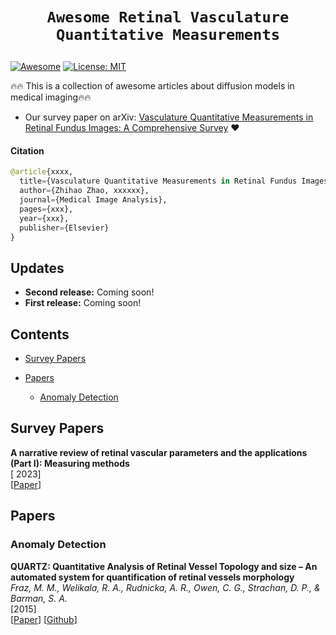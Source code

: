 # <p align=center>`Awesome Retinal Vasculature Quantitative Measurements`</p> # 

[![Awesome](https://cdn.rawgit.com/sindresorhus/awesome/d7305f38d29fed78fa85652e3a63e154dd8e8829/media/badge.svg)](https://github.com/amirhossein-kz/Awesome-Diffusion-Models-in-Medical-Imaging) 
[![License: MIT](https://img.shields.io/badge/License-MIT-green.svg)](https://opensource.org/licenses/MIT)

:fire::fire: This is a collection of awesome articles about diffusion models in medical imaging:fire::fire:


- Our survey paper on arXiv: [Vasculature Quantitative Measurements in Retinal Fundus Images: A Comprehensive Survey](https://arxiv.org/abs/xxx) :heart:

#### Citation
```python
@article{xxxx,
  title={Vasculature Quantitative Measurements in Retinal Fundus Images: A Comprehensive Survey},
  author={Zhihao Zhao, xxxxxx},
  journal={Medical Image Analysis},
  pages={xxx},
  year={xxx},
  publisher={Elsevier}
}
```

## Updates
- **Second release:** Coming soon!
- **First release:** Coming soon!

## Contents
- [Survey Papers](#survey-papers)

- [Papers](#papers)
  - [Anomaly Detection](#anomaly-detection)

  
## Survey Papers

**A narrative review of retinal vascular parameters and the applications (Part I): Measuring methods** \
[ 2023] \
[[Paper](https://journals.lww.com/brci/fulltext/2023/09030/a_narrative_review_of_retinal_vascular_parameters.1.aspx?context=latestarticles)]



## Papers

### Anomaly Detection

**QUARTZ: Quantitative Analysis of Retinal Vessel Topology and size – An automated system for quantification of retinal vessels morphology** \
*Fraz, M. M., Welikala, R. A., Rudnicka, A. R., Owen, C. G., Strachan, D. P., & Barman, S. A.* \
[2015]<br>
[[Paper]([https://arxiv.org/abs/2310.08654](https://www.sciencedirect.com/science/article/pii/S0957417415003504?casa_token=L-i62yUQsjAAAAAA:tsxkuUVYSciNdcPsK_KfxfZHDTfZmdVV0349NBn1091lBiH-DuKYw_h9X6CykheXXx8shXCXFw)https://www.sciencedirect.com/science/article/pii/S0957417415003504?casa_token=L-i62yUQsjAAAAAA:tsxkuUVYSciNdcPsK_KfxfZHDTfZmdVV0349NBn1091lBiH-DuKYw_h9X6CykheXXx8shXCXFw)] [[Github](https://github.com/xxx)]

